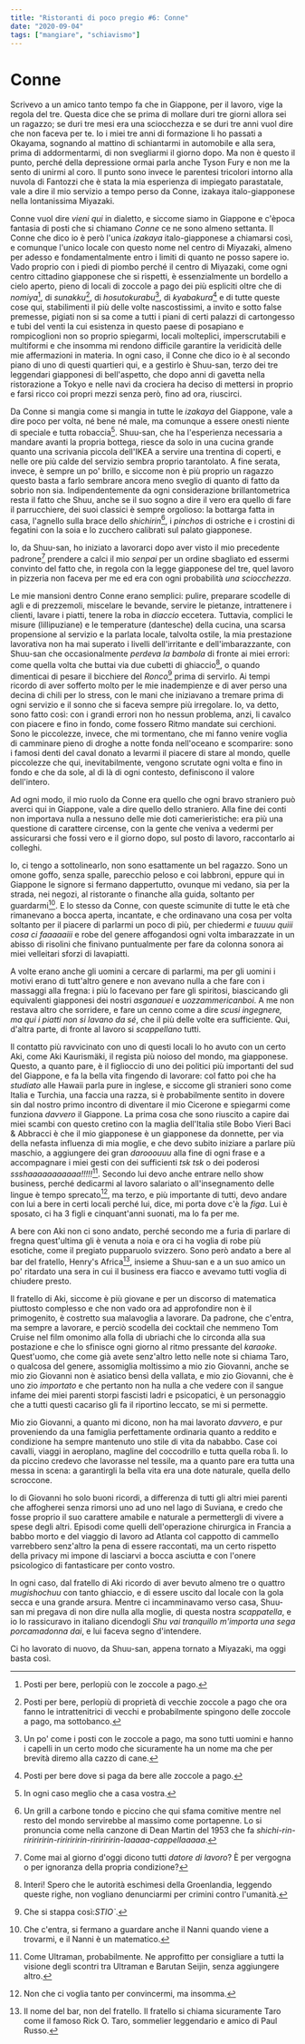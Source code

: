 ```yaml
---
title: "Ristoranti di poco pregio #6: Conne"
date: "2020-09-04"
tags: ["mangiare", "schiavismo"]
---
```


# Conne

Scrivevo a un amico tanto tempo fa che in Giappone, per il lavoro, vige la regola del tre. Questa dice che se prima di mollare duri tre giorni allora sei un ragazzo; se duri tre mesi era una sciocchezza e se duri tre anni vuol dire che non faceva per te.
Io i miei tre anni di formazione li ho passati a Okayama, sognando al mattino di schiantarmi in automobile e alla sera, prima di addormentarmi, di non svegliarmi il giorno dopo. Ma non è questo il punto, perché della depressione ormai parla anche Tyson Fury e non me la sento di unirmi al coro. Il punto sono invece le parentesi tricolori intorno alla nuvola di Fantozzi che è stata la mia esperienza di impiegato parastatale, vale a dire il mio servizio a tempo perso da Conne, izakaya italo-giapponese nella lontanissima Miyazaki.

Conne vuol dire _vieni qui_ in dialetto, e siccome siamo in Giappone e c'època fantasia di posti che si chiamano _Conne_ ce ne sono almeno settanta. Il Conne che dico io è però l'unica _izakaya_ italo-giapponese a chiamarsi così, e comunque l'unico locale con questo nome nel centro di Miyazaki, almeno per adesso e fondamentalmente entro i limiti di quanto ne posso sapere io. Vado proprio con i piedi di piombo perché il centro di Miyazaki, come ogni centro cittadino giapponese che si rispetti, è essenzialmente un bordello a cielo aperto, pieno di locali di zoccole a pago dei più espliciti oltre che di _nomiya_[^1], di _sunakku_[^2], di _hosutokurabu_[^3], di _kyabakura_[^4] e di tutte queste cose qui, stabilimenti il più delle volte nascostissimi, a invito e sotto false premesse, pigiati non si sa come a tutti i piani di certi palazzi di cartongesso e tubi del venti la cui esistenza in questo paese di posapiano e rompicoglioni non so proprio spiegarmi, locali molteplici, imperscrutabili e multiformi e che insomma mi rendono difficile garantire la veridicità delle mie affermazioni in materia.
In ogni caso, il Conne che dico io è al secondo piano di uno di questi quartieri qui, e a gestirlo è Shuu-san, terzo dei tre leggendari giapponesi di bell'aspetto, che dopo anni di gavetta nella ristorazione a Tokyo e nelle navi da crociera ha deciso di mettersi in proprio e farsi ricco coi propri mezzi senza però, fino ad ora, riuscirci.

Da Conne si mangia come si mangia in tutte le _izakaya_ del Giappone, vale a dire poco per volta, né bene né male, ma comunque a essere onesti niente di speciale e tutta robaccia[^5]. Shuu-san, che ha l'esperienza necessaria a mandare avanti la propria bottega, riesce da solo in una cucina grande quanto una scrivania piccola dell'IKEA a servire una trentina di coperti, e nelle ore più calde del servizio sembra proprio tarantolato. A fine serata, invece, è sempre un po' brillo, e siccome non è più proprio un ragazzo questo basta a farlo sembrare ancora meno sveglio di quanto di fatto da sobrio non sia. Indipendentemente da ogni considerazione brillantometrica resta il fatto che Shuu, anche se il suo sogno a dire il vero era quello di fare il parrucchiere, dei suoi classici è sempre orgolioso: la bottarga fatta in casa, l'agnello sulla brace dello _shichirin_[^6], i _pinchos_ di ostriche e i crostini di fegatini con la soia e lo zucchero calibrati sul palato giapponese.

Io, da Shuu-san, ho iniziato a lavorarci dopo aver visto il mio precedente padrone[^7] prendere a calci il mio _senpai_ per un ordine sbagliato ed essermi convinto del fatto che, in regola con la legge giapponese del tre, quel lavoro in pizzeria non faceva per me ed era con ogni probabilità _una sciocchezza_.

Le mie mansioni dentro Conne erano semplici: pulire, preparare scodelle di agli e di prezzemoli, miscelare le bevande, servire le pietanze, intrattenere i clienti, lavare i piatti, tenere la roba in _diaccio_ eccetera. Tuttavia, complici le misure (lillipuziane) e le temperature (dantesche) della cucina, una scarsa propensione al servizio e la parlata locale, talvolta ostile, la mia prestazione lavorativa non ha mai superato i livelli dell'irritante e dell'imbarazzante, con Shuu-san che occasionalmente _perdeva la bambola_ di fronte ai miei errori: come quella volta che buttai via due cubetti di ghiaccio[^8], o quando dimenticai di pesare il bicchiere del _Ronco_[^9] prima di servirlo. Ai tempi ricordo di aver sofferto molto per le mie inadempienze e di aver perso una decina di chili per lo stress, con le mani che iniziavano a tremare prima di ogni servizio e il sonno che si faceva sempre più irregolare. Io, va detto, sono fatto così: con i grandi errori non ho nessun problema, anzi, li cavalco con piacere e fino in fondo, come fossero Ritmo mandate sui cerchioni. Sono le piccolezze, invece, che mi tormentano, che mi fanno venire voglia di camminare pieno di droghe a notte fonda nell'oceano e scomparire: sono i famosi denti del caval donato a levarmi il piacere di stare al mondo, quelle piccolezze che qui, inevitabilmente, vengono scrutate ogni volta e fino in fondo e che da sole, al di là di ogni contesto, definiscono il valore dell'intero.

Ad ogni modo, il mio ruolo da Conne era quello che ogni bravo straniero può averci qui in Giappone, vale a dire quello dello straniero. Alla fine dei conti non importava nulla a nessuno delle mie doti camerieristiche: era più una questione di carattere circense, con la gente che veniva a vedermi per assicurarsi che fossi vero e il giorno dopo, sul posto di lavoro, raccontarlo ai colleghi.

Io, ci tengo a sottolinearlo, non sono esattamente un bel ragazzo. Sono un omone goffo, senza spalle, parecchio peloso e coi labbroni, eppure qui in Giappone le signore si fermano dappertutto, ovunque mi vedano, sia per la strada, nei negozi, al ristorante o finanche alla guida, soltanto per guardarmi[^10]. E lo stesso da Conne, con queste scimunite di tutte le età che rimanevano a bocca aperta, incantate, e che ordinavano una cosa per volta soltanto per il piacere di parlarmi un poco di più, per chiedermi _e tuuuu quiii cosa ci faaaaaiii_ e robe del genere affogandosi ogni volta imbarazzate in un abisso di risolini che finivano puntualmente per fare da colonna sonora ai miei velleitari sforzi di lavapiatti.

A volte erano anche gli uomini a cercare di parlarmi, ma per gli uomini i motivi erano di tutt'altro genere e non avevano nulla a che fare con i massaggi alla fregna: i più lo facevano per fare gli spiritosi, biascicando gli equivalenti giapponesi dei nostri _asganauei_ e _uozzammericanboi_. A me non restava altro che sorridere, e fare un cenno come a dire _scusi ingegnere, ma qui i piatti non si lavano da sé_, che il più delle volte era sufficiente. Qui, d'altra parte, di fronte al lavoro si _scappellano_ tutti.

Il contatto più ravvicinato con uno di questi locali lo ho avuto con un certo Aki, come Aki Kaurismäki, il regista più noioso del mondo, ma giapponese. Questo, a quanto pare, è il figlioccio di uno dei politici più importanti del sud del Giappone, e fa la bella vita fingendo di lavorare: col fatto poi che ha _studiato_ alle Hawaii parla pure in inglese, e siccome gli stranieri sono come Italia e Turchia, una faccia una razza, si è probabilmente sentito in dovere sin dal nostro primo incontro di diventare il mio Cicerone e spiegarmi come funziona _davvero_ il Giappone. La prima cosa che sono riuscito a capire dai miei scambi con questo cretino con la maglia dell'Italia stile Bobo Vieri Baci & Abbracci è che il mio giapponese è un giapponese da donnette, per via della nefasta influenza di mia moglie, e che devo subito iniziare a parlare più maschio, a aggiungere dei gran _darooouuu_ alla fine di ogni frase e a accompagnare i miei gesti con dei sufficienti _tsk tsk_ o dei poderosi _ssshaaaaaaaaaaa!!!!!_[^11]. Secondo lui devo anche entrare nello show business, perché dedicarmi al lavoro salariato o all'insegnamento delle lingue è tempo sprecato[^12], ma terzo, e più importante di tutti, devo andare con lui a bere in certi locali perché lui, dice, mi porta dove c'è la _figa_. Lui è sposato, ci ha 3 figli e cinquant'anni suonati, ma lo fa per me.

A bere con Aki non ci sono andato, perché secondo me a furia di parlare di fregna quest'ultima gli è venuta a noia e ora ci ha voglia di robe più esotiche, come il pregiato pupparuolo svizzero. Sono però andato a bere al bar del fratello, Henry's Africa[^13], insieme a Shuu-san e a un suo amico un po' ritardato una sera in cui il business era fiacco e avevamo tutti voglia di chiudere presto.

Il fratello di Aki, siccome è più giovane e per un discorso di matematica piuttosto complesso e che non vado ora ad approfondire non è il primogenito, è costretto sua malavoglia a lavorare. Da padrone, che c'entra, ma sempre a lavorare, e perciò scodella dei cocktail che nemmeno Tom Cruise nel film omonimo alla folla di ubriachi che lo circonda alla sua postazione e che lo sfinisce ogni giorno al ritmo pressante del _karaoke_. Quest'uomo, che come già avete senz'altro letto nelle note si chiama Taro, o qualcosa del genere, assomiglia moltissimo a mio zio Giovanni, anche se mio zio Giovanni non è asiatico bensì della vallata, e mio zio Giovanni, che è uno zio _importato_ e che pertanto non ha nulla a che vedere con il sangue infame dei miei parenti storpi fascisti ladri e psicopatici, è un personaggio che a tutti questi cacariso gli fa il riportino leccato, se mi si permette.

Mio zio Giovanni, a quanto mi dicono, non ha mai lavorato _davvero_, e pur proveniendo da una famiglia perfettamente ordinaria quanto a reddito e condizione ha sempre mantenuto uno stile di vita da nababbo. Case coi cavalli, viaggi in aeroplano, magline del coccodrillo e tutta quella roba lì. Io da piccino credevo che lavorasse nel tessile, ma a quanto pare era tutta una messa in scena: a garantirgli la bella vita era una dote naturale, quella dello scroccone.

Io di Giovanni ho solo buoni ricordi, a differenza di tutti gli altri miei parenti che affogherei senza rimorsi uno ad uno nel lago di Suviana, e credo che fosse proprio il suo carattere amabile e naturale a permettergli di vivere a spese degli altri. Episodi come quelli dell'operazione chirurgica in Francia a babbo morto e del viaggio di lavoro ad Atlanta col cappotto di cammello varrebbero senz'altro la pena di essere raccontati, ma un certo rispetto della privacy mi impone di lasciarvi a bocca asciutta e con l'onere psicologico di fantasticare per conto vostro.

In ogni caso, dal fratello di Aki ricordo di aver bevuto almeno tre o quattro _mugishochuu_ con tanto ghiaccio, e di essere uscito dal locale con la gola secca e una grande arsura. Mentre ci incamminavamo verso casa, Shuu-san mi pregava di non dire nulla alla moglie, di questa nostra _scappatella_, e io lo rassicuravo in italiano dicendogli _Shu vai tranquillo m'importa una sega porcamadonna dai_, e lui faceva segno d'intendere.

Ci ho lavorato di nuovo, da Shuu-san, appena tornato a Miyazaki, ma oggi basta così.

[^1]: Posti per bere, perlopiù con le zoccole a pago.
[^2]: Posti per bere, perlopiù di proprietà di vecchie zoccole a pago che ora fanno le intrattenitrici di vecchi e probabilmente spingono delle zoccole a pago, ma sottobanco.
[^3]: Un po' come i posti con le zoccole a pago, ma sono tutti uomini e hanno i capelli in un certo modo che sicuramente ha un nome ma che per brevità diremo alla cazzo di cane.
[^4]: Posti per bere dove si paga da bere alle zoccole a pago.
[^5]: In ogni caso meglio che a casa vostra.
[^6]: Un grill a carbone tondo e piccino che qui sfama comitive mentre nel resto del mondo servirebbe al massimo come portapenne. Lo si pronuncia come nella canzone di Dean Martin del 1953 che fa _shichi-rin-riririririn-riririririn-riririririn-laaaaa-cappellaaaaa_.
[^7]: Come mai al giorno d'oggi dicono tutti _datore di lavoro_? È per vergogna o per ignoranza della propria condizione?
[^8]: Interi! Spero che le autorità eschimesi della Groenlandia, leggendo queste righe, non vogliano denunciarmi per crimini contro l'umanità.
[^9]: Che si stappa così:_STIO`_.
[^10]: Che c'entra, si fermano a guardare anche il Nanni quando viene a trovarmi, e il Nanni è un matematico.
[^11]: Come Ultraman, probabilmente. Ne approfitto per consigliare a tutti la visione degli scontri tra Ultraman e Barutan Seijin, senza aggiungere altro.
[^12]: Non che ci voglia tanto per convincermi, ma insomma.
[^13]: Il nome del bar, non del fratello. Il fratello si chiama sicuramente Taro come il famoso Rick O. Taro, sommelier leggendario e amico di Paul Russo.
